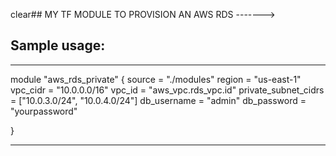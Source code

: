 clear## MY TF MODULE TO PROVISION AN AWS RDS ------->

## Sample usage:
*************

module "aws_rds_private" {
  source         = "./modules"
  region         = "us-east-1"
  vpc_cidr       = "10.0.0.0/16"
  vpc_id         = "aws_vpc.rds_vpc.id"
  private_subnet_cidrs  = ["10.0.3.0/24", "10.0.4.0/24"]
  db_username           = "admin"
  db_password           = "yourpassword"

}


*************************

